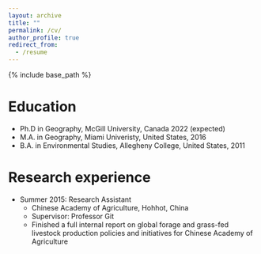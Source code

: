```yaml
---
layout: archive
title: ""
permalink: /cv/
author_profile: true
redirect_from:
  - /resume
---
```


{% include base_path %}

Education
======
* Ph.D in Geography, McGill University, Canada 2022 (expected)
* M.A. in Geography, Miami Univeristy, United States, 2016
* B.A. in Environmental Studies, Allegheny College, United States, 2011

Research experience
======
* Summer 2015: Research Assistant
  * Chinese Academy of Agriculture, Hohhot, China
  * Supervisor: Professor Git
  * Finished a full internal report on global forage and grass-fed livestock production policies and initiatives for Chinese Academy of Agriculture
 
  
 
